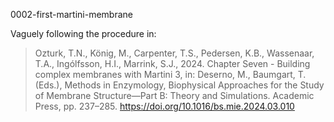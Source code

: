 0002-first-martini-membrane

Vaguely following the procedure in:
> Ozturk, T.N., König, M., Carpenter, T.S., Pedersen, K.B., Wassenaar, T.A., Ingólfsson, H.I., Marrink, S.J., 2024. Chapter Seven - Building complex membranes with Martini 3, in: Deserno, M., Baumgart, T. (Eds.), Methods in Enzymology, Biophysical Approaches for the Study of Membrane Structure—Part B: Theory and Simulations. Academic Press, pp. 237–285. https://doi.org/10.1016/bs.mie.2024.03.010


